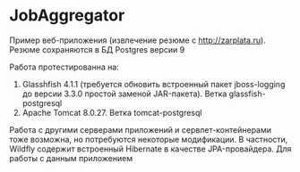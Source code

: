 ﻿# JobAggregator

Пример веб-приложения (извлечение резюме с http://zarplata.ru). Резюме сохраняются в БД Postgres версии 9

Работа протестированна на:
1) Glasshfish 4.1.1 (требуется обновить встроенный пакет jboss-logging до версии 3.3.0 простой заменой JAR-пакета). Ветка glassfish-postgresql
2) Apache Tomcat 8.0.27. Ветка tomcat-postgresql

Работа с другими серверами приложений и сервлет-контейнерами тоже возможна, но потребуются некоторые модификации.
В частности, Wildfly содержит встроенный Hibernate в качестве JPA-провайдера. Для работы с данным приложением 
